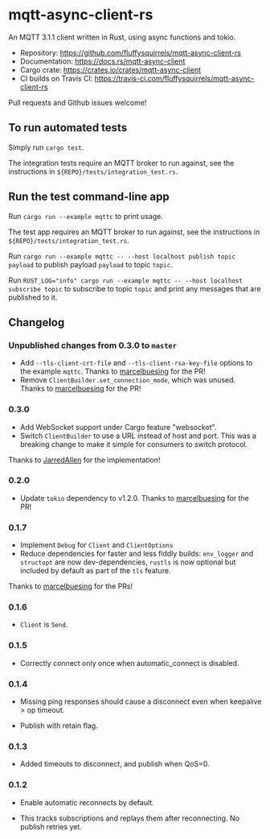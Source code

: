 # mqtt-async-client-rs

An MQTT 3.1.1 client written in Rust, using async functions and tokio.

* Repository: <https://github.com/fluffysquirrels/mqtt-async-client-rs>
* Documentation: <https://docs.rs/mqtt-async-client>
* Cargo crate: <https://crates.io/crates/mqtt-async-client>
* CI builds on Travis CI: <https://travis-ci.com/fluffysquirrels/mqtt-async-client-rs>

Pull requests and Github issues welcome!

## To run automated tests

Simply run `cargo test`.

The integration tests require an MQTT broker to run against, see the
instructions in `${REPO}/tests/integration_test.rs`.

## Run the test command-line app

Run `cargo run --example mqttc` to print usage.

The test app requires an MQTT broker to run against, see the
instructions in `${REPO}/tests/integration_test.rs`.

Run `cargo run --example mqttc -- --host localhost publish topic payload`
to publish payload `payload` to topic `topic`.

Run `RUST_LOG="info" cargo run --example mqttc -- --host localhost subscribe topic`
to subscribe to topic `topic` and print any messages that are published to it.

## Changelog

### Unpublished changes from 0.3.0 to `master`

* Add `--tls-client-crt-file` and `--tls-client-rsa-key-file` options to the example `mqttc`. Thanks to [marcelbuesing](https://github.com/marcelbuesing) for the PR!
* Remove `ClientBuilder.set_connection_mode`, which was unused. Thanks to [marcelbuesing](https://github.com/marcelbuesing) for the PR! 

### 0.3.0

* Add WebSocket support under Cargo feature "websocket".
* Switch `ClientBuilder` to use a URL instead of host and port. This was a breaking change to make it simple for consumers to switch protocol.

Thanks to [JarredAllen](https://github.com/JarredAllen) for the implementation!

### 0.2.0

* Update `tokio` dependency to v1.2.0. Thanks to [marcelbuesing](https://github.com/marcelbuesing) for the PR!

### 0.1.7

* Implement `Debug` for `Client` and `ClientOptions`
* Reduce dependencies for faster and less fiddly builds: `env_logger`
  and `structopt` are now dev-dependencies, `rustls` is now optional but
  included by default as part of the `tls` feature.

Thanks to [marcelbuesing](https://github.com/marcelbuesing) for the PRs!

### 0.1.6

* `Client` is `Send`.

### 0.1.5

* Correctly connect only once when automatic_connect is disabled.

### 0.1.4

* Missing ping responses should cause a disconnect even when keepalive > op timeout.

* Publish with retain flag.

### 0.1.3

* Added timeouts to disconnect, and publish when QoS=0.

### 0.1.2

* Enable automatic reconnects by default.

* This tracks subscriptions and replays them after reconnecting. No publish retries yet.
